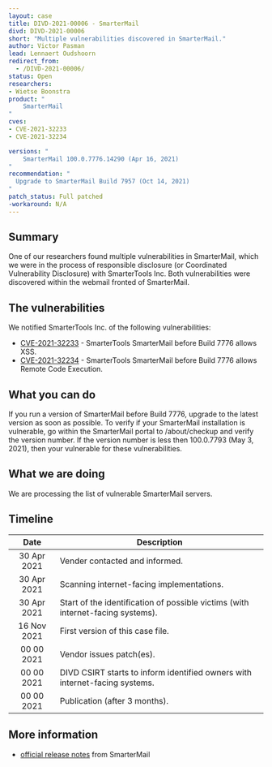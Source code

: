 ```yaml
---
layout: case
title: DIVD-2021-00006 - SmarterMail
divd: DIVD-2021-00006
short: "Multiple vulnerabilities discovered in SmarterMail."
author: Victor Pasman
lead: Lennaert Oudshoorn
redirect_from:
  - /DIVD-2021-00006/
status: Open
researchers:
- Wietse Boonstra
product: "
	SmarterMail
"
cves:
- CVE-2021-32233
- CVE-2021-32234

versions: "
	SmarterMail 100.0.7776.14290 (Apr 16, 2021)
"
recommendation: "
  Upgrade to SmarterMail Build 7957 (Oct 14, 2021)
"
patch_status: Full patched
-workaround: N/A
---
```

## Summary
One of our researchers found multiple vulnerabilities in SmarterMail, which we were in the process of responsible disclosure (or Coordinated Vulnerability Disclosure) with SmarterTools Inc. Both vulnerabilities were discovered within the webmail fronted of SmarterMail. 

## The vulnerabilities
We notified SmarterTools Inc. of the following vulnerabilities:
* [CVE-2021-32233](https://csirt.divd.nl/cves/CVE-2021-32233) - SmarterTools SmarterMail before Build 7776 allows XSS.
* [CVE-2021-32234](https://csirt.divd.nl/cves/CVE-2021-32234) - SmarterTools SmarterMail before Build 7776 allows Remote Code Execution.

## What you can do
If you run a version of SmarterMail before Build 7776, upgrade to the latest version as soon as possible. To verify if your SmarterMail installation is vulnerable, go within the SmarterMail portal to /about/checkup and verify the version number. If the version number is less then 100.0.7793 (May 3, 2021), then your vulnerable for these vulnerabilities.

## What we are doing
We are processing the list of vulnerable SmarterMail servers.

## Timeline

| Date | Description |
|:-------------:|-----|
| 30 Apr 2021 | Vender contacted and informed. |
| 30 Apr 2021 | Scanning internet-facing implementations. |
| 30 Apr 2021 | Start of the identification of possible victims (with internet-facing systems). |
| 16 Nov 2021 | First version of this case file. |
| 00 00 2021 | Vendor issues patch(es). |
| 00 00 2021 | DIVD CSIRT starts to inform identified owners with internet-facing systems. |
| 00 00 2021  | Publication (after 3 months). |

## More information
* [official  release notes](https://www.smartertools.com/smartermail/release-notes/current) from SmarterMail
